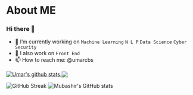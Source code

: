 # About ME

### Hi there 👋

- 🔭 I’m currently working on `Machine Learning` `N L P` `Data Science` `Cyber Security` 
- 🌱 I also work on `Front End`
- 📫 How to reach me: @umarcbs

<a href="https://github.com/umarcbs/ReadME">
  <img align="center" src="https://github-readme-stats.vercel.app/api?username=umarcbs&show_icons=true&theme=radical&include_all_commits=true)" alt="Umar's github stats" />
</a>
<a href="https://github.com/umarcbs/ReadME">
  <img align="center" src="https://github-readme-stats.vercel.app/api/top-langs/?username=umarcbs&show_icons=false&layout=compact&"](https://github.com/umarcbs/github-readme-stats" />
</a>


![GitHub Streak](https://github-readme-streak-stats.herokuapp.com/?user=umarcbs&theme=dark)
![Mubashir's GitHub stats](https://github-readme-stats.vercel.app/api?username=mub4shir&show_icons=true&theme=umarcbs)
